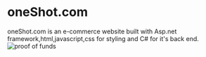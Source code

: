 # oneShot.com
 oneShot.com is an e-commerce website built with Asp.net framework,html,javascript,css for styling and C# for it's back end.
![proof of funds](https://user-images.githubusercontent.com/72578071/149916659-3f05e57b-0962-422c-a25d-6a1ef8e41fa1.png)
